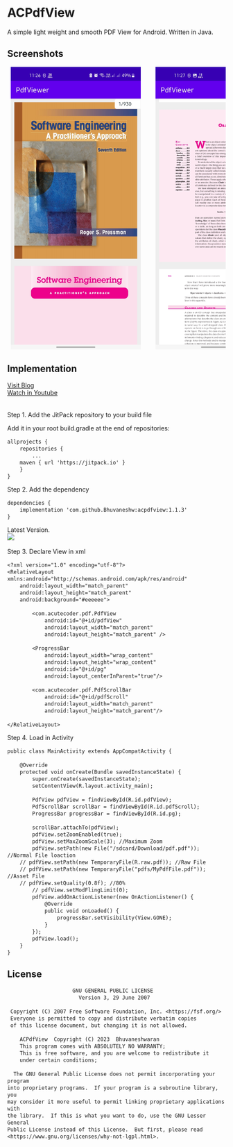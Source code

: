 # ACPdfView
A simple light weight and smooth PDF View for Android. Written in Java.

## Screenshots

 <pre>
 <img src="screenshots/screenshot-1.jpg" width="300" alt="screeonshot1">    <img src="screenshots/screenshot-2.jpg" width="300" alt="screeonshot2">
</pre>

## Implementation
<a href="https://acutecoder.blogspot.com/2023/01/pdf-viewer-android.html">Visit Blog</a><br>
<a href="https://www.youtube.com/watch?v=SF_U2TM3koE">Watch in Youtube</a><br><br><br>
Step 1. Add the JitPack repository to your build file

Add it in your root build.gradle at the end of repositories:
```
allprojects {
    repositories {
        ...
	maven { url 'https://jitpack.io' }
    }
}
```

Step 2. Add the dependency
```
dependencies {
    implementation 'com.github.Bhuvaneshw:acpdfview:1.1.3'
}
```
Latest Version.<br/>
[![](https://jitpack.io/v/Bhuvaneshw/acpdfview.svg)](https://jitpack.io/#Bhuvaneshw/acpdfview)

Step 3. Declare View in xml
```
<?xml version="1.0" encoding="utf-8"?>
<RelativeLayout xmlns:android="http://schemas.android.com/apk/res/android"
    android:layout_width="match_parent"
    android:layout_height="match_parent"
    android:background="#eeeeee">

        <com.acutecoder.pdf.PdfView
            android:id="@+id/pdfView"
            android:layout_width="match_parent"
            android:layout_height="match_parent" />

        <ProgressBar
            android:layout_width="wrap_content"
            android:layout_height="wrap_content"
            android:id="@+id/pg"
            android:layout_centerInParent="true"/>

        <com.acutecoder.pdf.PdfScrollBar
            android:id="@+id/pdfScroll"
            android:layout_width="match_parent"
            android:layout_height="match_parent"/>

</RelativeLayout>
```

Step 4. Load in Activity
```
public class MainActivity extends AppCompatActivity {

    @Override
    protected void onCreate(Bundle savedInstanceState) {
        super.onCreate(savedInstanceState);
        setContentView(R.layout.activity_main);

        PdfView pdfView = findViewById(R.id.pdfView);
        PdfScrollBar scrollBar = findViewById(R.id.pdfScroll);
        ProgressBar progressBar = findViewById(R.id.pg);

        scrollBar.attachTo(pdfView);
        pdfView.setZoomEnabled(true);
        pdfView.setMaxZoomScale(3); //Maximum Zoom
        pdfView.setPath(new File("/sdcard/Download/pdf.pdf")); //Normal File loaction
	// pdfView.setPath(new TemporaryFile(R.raw.pdf)); //Raw File
	// pdfView.setPath(new TemporaryFile("pdfs/MyPdfFile.pdf")); //Asset File
	// pdfView.setQuality(0.8f); //80%
        // pdfView.setModFlingLimit(0);
        pdfView.addOnActionListener(new OnActionListener() {
            @Override
            public void onLoaded() {
                progressBar.setVisibility(View.GONE);
            }
        });
        pdfView.load();
    }
}
```

## License
~~~
                     GNU GENERAL PUBLIC LICENSE
                       Version 3, 29 June 2007

 Copyright (C) 2007 Free Software Foundation, Inc. <https://fsf.org/>
 Everyone is permitted to copy and distribute verbatim copies
 of this license document, but changing it is not allowed.

    ACPdfView  Copyright (C) 2023  Bhuvaneshwaran
    This program comes with ABSOLUTELY NO WARRANTY;
    This is free software, and you are welcome to redistribute it
    under certain conditions;

  The GNU General Public License does not permit incorporating your program
into proprietary programs.  If your program is a subroutine library, you
may consider it more useful to permit linking proprietary applications with
the library.  If this is what you want to do, use the GNU Lesser General
Public License instead of this License.  But first, please read
<https://www.gnu.org/licenses/why-not-lgpl.html>. 
~~~
